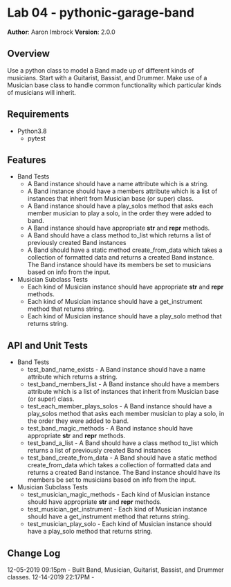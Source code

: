 # Lab 04 - pythonic-garage-band

**Author**: Aaron Imbrock
**Version**: 2.0.0

## Overview

Use a python class to model a Band made up of different kinds of musicians. Start with a Guitarist, Bassist, and Drummer. Make use of a Musician base class to handle common functionality which particular kinds of musicians will inherit.

## Requirements

* Python3.8
  * pytest

## Features

* Band Tests
  * A Band instance should have a name attribute which is a string.
  * A Band instance should have a members attribute which is a list of instances that inherit from Musician base (or super) class.
  * A Band instance should have a play_solos method that asks each member musician to play a solo, in the order they were added to band.
  * A Band instance should have appropriate __str__ and __repr__ methods.
  * A Band should have a class method to_list which returns a list of previously created Band instances
  * A Band should have a static method create_from_data which takes a collection of formatted data and returns a created Band instance. The Band instance should have its members be set to musicians based on info from the input.
* Musician Subclass Tests
  * Each kind of Musician instance should have appropriate __str__ and __repr__ methods.
  * Each kind of Musician instance should have a get_instrument method that returns string.
  * Each kind of Musician instance should have a play_solo method that returns string.

## API and Unit Tests

* Band Tests
  * test_band_name_exists - A Band instance should have a name attribute which returns a string.
  * test_band_members_list - A Band instance should have a members attribute which is a list of instances that inherit from Musician base (or super) class.
  * test_each_member_plays_solos - A Band instance should have a play_solos method that asks each member musician to play a solo, in the order they were added to band.
  * test_band_magic_methods - A Band instance should have appropriate __str__ and __repr__ methods.
  * test_band_a_list - A Band should have a class method to_list which returns a list of previously created Band instances
  * test_band_create_from_data - A Band should have a static method create_from_data which takes a collection of formatted data and returns a created Band instance. The Band instance should have its members be set to musicians based on info from the input.
* Musician Subclass Tests
  * test_musician_magic_methods - Each kind of Musician instance should have appropriate __str__ and __repr__ methods.
  * test_musician_get_instrument - Each kind of Musician instance should have a get_instrument method that returns string.
  * test_musician_play_solo - Each kind of Musician instance should have a play_solo method that returns string.

## Change Log

12-05-2019 09:15pm - Built Band, Musician, Guitarist, Bassist, and Drummer classes.
12-14-2019 22:17PM - 
